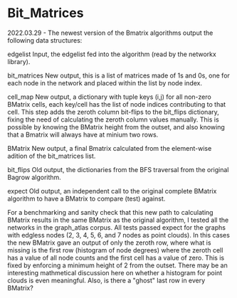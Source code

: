 # Bit_Matrices

2022.03.29 - The newest version of the Bmatrix algorithms output the following data structures:

  edgelist        Input, the edgelist fed into the algorithm (read by the networkx library).
  
  bit_matrices    New output, this is a list of matrices made of 1s and 0s, one for each node in
                  the network and placed within the list by node index.
                  
  cell_map        New output, a dictionary with tuple keys (i,j) for all non-zero BMatrix cells,
                  each key/cell has the list of node indices contributing to that cell. This step
                  adds the zeroth column bit-flips to the bit_flips dictionary, fixing the need
                  of calculating the zeroth column values manually. This is possible by knowing
                  the BMatrix height from the outset, and also knowing that a Bmatrix will always
                  have at minium two rows.
                  
  BMatrix         New output, a final Bmatrix calculated from the element-wise adition of the
                  bit_matrices list.
                  
  bit_flips       Old output, the dictionaries from the BFS traversal from the original Bagrow
                  algorithm.
                  
  expect          Old output, an independent call to the original complete BMatrix algorithm to
                  have a BMatrix to compare (test) against.
                                  
For a benchmarking and sanity check that this new path to calculating BMatrix results in the same BMatrix as the original algorithm, I tested all the networks in the graph_atlas corpus. All tests passed expect for the graphs with edgless nodes (2, 3, 4, 5, 6, and 7 nodes as point clouds). In this cases the new BMatrix gave an output of only the zeroth row, where what is missing is the first row (histogram of node degrees) where the zeroth cell has a value of all node counts and the first cell has a value of zero. This is fixed by enforcing a minimum height of 2 from the outset. There may be an interesting mathmetical discussion here on whether a histogram for point clouds is even meaningful. Also, is there a "ghost" last row in every BMatrix?
                  
                  
